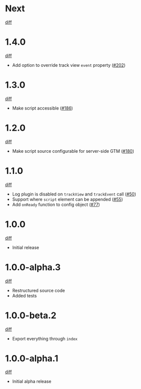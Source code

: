 # Next

[diff](https://github.com/gtm-support/core/compare/1.4.0...main)

# 1.4.0

[diff](https://github.com/gtm-support/core/compare/1.3.0...1.4.0)

- Add option to override track view `event` property ([#202])

[#202]: https://github.com/gtm-support/core/pull/202

# 1.3.0

[diff](https://github.com/gtm-support/core/compare/1.2.0...1.3.0)

- Make script accessible ([#186])

[#186]: https://github.com/gtm-support/core/issues/186

# 1.2.0

[diff](https://github.com/gtm-support/core/compare/1.1.0...1.2.0)

- Make script source configurable for server-side GTM ([#180])

[#180]: https://github.com/gtm-support/core/pull/180

# 1.1.0

[diff](https://github.com/gtm-support/core/compare/1.0.0...1.1.0)

- Log plugin is disabled on `trackView` and `trackEvent` call ([#50])
- Support where `script` element can be appended ([#55])
- Add `onReady` function to config object ([#77])

[#50]: https://github.com/gtm-support/core/issues/50
[#55]: https://github.com/gtm-support/core/issues/55
[#77]: https://github.com/gtm-support/core/issues/77

# 1.0.0

[diff](https://github.com/gtm-support/core/compare/589c63d1719d05319e9c2307397bdfb7cda5825b...1.0.0)

- Initial release

# 1.0.0-alpha.3

[diff](https://github.com/gtm-support/core/compare/1.0.0-beta.2...1.0.0-alpha.3)

- Restructured source code
- Added tests

# 1.0.0-beta.2

[diff](https://github.com/gtm-support/core/compare/1.0.0-alpha.1...1.0.0-beta.2)

- Export everything through `index`

# 1.0.0-alpha.1

[diff](https://github.com/gtm-support/core/compare/589c63d1719d05319e9c2307397bdfb7cda5825b...1.0.0-alpha.1)

- Initial alpha release
